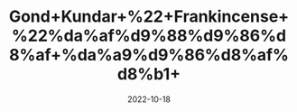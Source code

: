 ---
title: 'Gond+Kundar+%22+Frankincense+%22%da%af%d9%88%d9%86%d8%af+%da%a9%d9%86%d8%af%d8%b1+'
date: '2022-10-18' 
metatag: '' 
inventory: '0' 
draft: false 
# meta description 
shortDescripton: 'Its+use+is+effective+for+treatment+of+osteoarthritis%2c+ulcerative+colitis+and+rheumatoid+arthritis+and+joint+pain.'
description: ''
longdescription: ''
featured: True
# product Price
price: '50.0'
# Product Short Description
shortDescription: 'Its+use+is+effective+for+treatment+of+osteoarthritis%2c+ulcerative+colitis+and+rheumatoid+arthritis+and+joint+pain.'
productID: '778E5ED7-5824-ED11-9968-005056B3A416'
type: 'products'
category: '' 
thumnailproduct: 'https://eraconnect.blob.core.windows.net/product-images/aminsaddiquidawakhana/778E5ED7-5824-ED11-9968-005056B3A416.webp' 
images:
  - image: 'https://eraconnect.blob.core.windows.net/product-images/aminsaddiquidawakhana/778E5ED7-5824-ED11-9968-005056B3A416.webp'  
Variants:
---